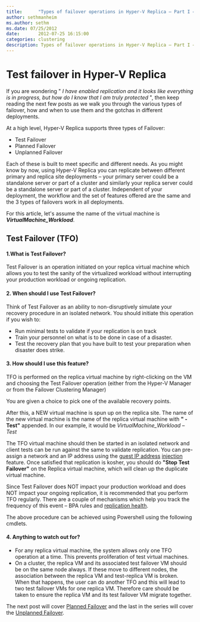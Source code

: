 ```yaml
---
title:      "Types of failover operations in Hyper-V Replica – Part I – Test Failover"
author: sethmanheim
ms.author: sethm
ms.date: 07/25/2012
date:       2012-07-25 16:15:00
categories: clustering
description: Types of failover operations in Hyper-V Replica – Part I – Test Failover
---
```

# Test failover in Hyper-V Replica

If you are wondering " _I have enabled replication and it looks like everything is in progress, but how do I know that I am truly protected_ ", then keep reading the next few posts as we walk you through the various types of failover, how and when to use them and the gotchas in different deployments.

At a high level, Hyper-V Replica supports three types of Failover:

  * Test Failover 
  * Planned Failover 
  * Unplanned Failover 



Each of these is built to meet specific and different needs. As you might know by now, using Hyper-V Replica you can replicate between different primary and replica site deployments – your primary server could be a standalone server or part of a cluster and similarly your replica server could be a standalone server or part of a cluster. Independent of your deployment, the workflow and the set of features offered are the same and the 3 types of failovers work in all deployments. 

For this article, let's assume the name of the virtual machine is **_VirtualMachine_Workload_**.

## **Test Failover (TFO)**

#### **1.What** is Test Failover?

Test Failover is an operation initiated on your replica virtual machine which allows you to test the sanity of the virtualized workload without interrupting your production workload or ongoing replication.

#### **2\. When** should I use Test Failover?

Think of Test Failover as an ability to non-disruptively simulate your recovery procedure in an isolated network. You should initiate this operation if you wish to:

  * Run minimal tests to validate if your replication is on track 
  * Train your personnel on what is to be done in case of a disaster. 
  * Test the recovery plan that you have built to test your preparation when disaster does strike. 



#### **3\. How** should I use this feature? 

TFO is performed on the replica virtual machine by right-clicking on the VM and choosing the Test Failover operation (either from the Hyper-V Manager or from the Failover Clustering Manager)

You are given a choice to pick one of the available recovery points. 


After this, a NEW virtual machine is spun up on the replica site. The name of the new virtual machine is the name of the replica virtual machine with **" - Test"** appended. In our example, it would be _VirtualMachine_Workload – Test_


The TFO virtual machine should then be started in an isolated network and client tests can be run against the same to validate replication. You can pre-assign a network and an IP address using the [guest IP address](https://techcommunity.microsoft.com/t5/virtualization/inject-ip-address-into-the-vm-during-failover/ba-p/381963) [injection](https://techcommunity.microsoft.com/t5/virtualization/inject-ip-address-into-the-vm-during-failover/ba-p/381963) feature. Once satisfied that replication is kosher, you should do **"Stop Test Failover"** on the Replica virtual machine, which will clean up the duplicate virtual machine. 

Since Test Failover does NOT impact your production workload and does NOT impact your ongoing replication, it is recommended that you perform TFO regularly. There are a couple of mechanisms which help you track the frequency of this event – BPA rules and [replication health](/virtualization/community/team-blog/2012/20120615-interpreting-replication-health-part-1).

The above procedure can be achieved using Powershell using the following cmdlets.


#### 4\. Anything to watch out for?

  * For any replica virtual machine, the system allows only one TFO operation at a time. This prevents proliferation of test virtual machines. 
  * On a cluster, the replica VM and its associated test failover VM should be on the same node always. If these move to different nodes, the association between the replica VM and test-replica VM is broken. When that happens, the user can do another TFO and this will lead to two test failover VMs for one replica VM. Therefore care should be taken to ensure the replica VM and its test failover VM migrate together. 


The next post will cover [Planned Failover](https://techcommunity.microsoft.com/t5/virtualization/types-of-failover-operations-in-hyper-v-replica-8211-part-ii/ba-p/381910) and the last in the series will cover the [Unplanned Failover](https://techcommunity.microsoft.com/t5/virtualization/types-of-failover-operations-in-hyper-v-replica-8211-part-iii/ba-p/381908).
